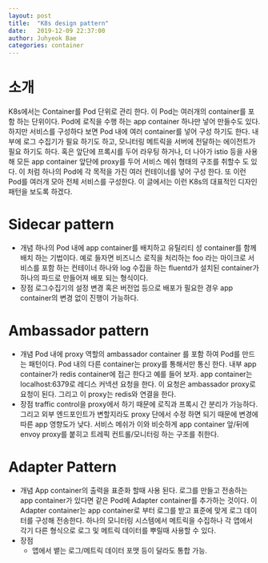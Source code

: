 ```yaml
---
layout: post
title:  "K8s design pattern"
date:   2019-12-09 22:37:00
author: Juhyeok Bae
categories: container
---
```

# 소개
K8s에서는 Container를 Pod 단위로 관리 한다. 이 Pod는 여러개의 container를 포함 하는 단위이다. Pod에 로직을 수행 하는 app container 하나만 넣어 만들수도 있다. 하지만 서비스를 구성하다 보면 Pod 내에 여러 container를 넣어 구성 하기도 한다. 내부에 로그 수집기가 필요 하기도 하고, 모니터링 메트릭을 서버에 전달하는 에이전트가 필요 하기도 하다. 혹은 앞단에 프록시를 두어 라우팅 하거나, 더 나아가 istio 등을 사용해 모든 app container 앞단에 proxy를 두어 서비스 메쉬 형태의 구조를 취할수 도 있다. 이 처럼 하나의 Pod에 각 목적을 가진 여러 컨테이너를 넣어 구성 한다. 또 이런 Pod를 여러개 모아 전체 서비스를 구성한다. 이 글에서는 이런 K8s의 대표적인 디자인 패턴을 보도록 하겠다.

# Sidecar pattern
- 개념
  하나의 Pod 내에 app container를 배치하고 유틸리티 성 container를 함께 배치 하는 기법이다. 예로 들자면 비즈니스 로직을 처리하는 foo 라는 마이크로 서비스를 포함 하는 컨테이너 하나와 log 수집을 하는 fluentd가 설치된 container가 하나의 파드로 만들어져 배포 되는 형식이다.
- 장점
  로그수집기의 설정 변경 혹은 버전업 등으로 배포가 필요한 경우 app container의 변경 없이 진행이 가능하다.

# Ambassador pattern
- 개념
  Pod 내에 proxy 역할의 ambassador container 를 포함 하여 Pod를 만드는 패턴이다. Pod 내의 다른 container는 proxy를 통해서만 통신 한다. 내부 app container가 redis container에 접근 한다고 예를 들어 보자. app container는 localhost:6379로 레디스 커넥션 요청을 한다. 이 요청은 ambassador proxy로 요청이 된다. 그리고 이 proxy는 redis와 연결을 한다.
- 장점
  traffic control을 proxy에서 하기 때문에 로직과 프록시 간 분리가 가능하다. 그리고 외부 엔드포인트가 변할지라도 proxy 단에서 수정 하면 되기 때문에 변경에 따른 app 영향도가 낮다.
  서비스 메쉬가 이와 비슷하게 app container 앞/뒤에 envoy proxy를 붙히고 트레픽 컨트롤/모니터링 하는 구조를 취한다.

# Adapter Pattern
- 개념
  App container의 출력을 표준화 할때 사용 된다. 로그를 만들고 전송하는 app container가 있다면 같은 Pod에 Adapter container를 추가하는 것이다. 이 Adapter container는 app container로 부터 로그를 받고 표준에 맞게 로그 데이터를 구성해 전송한다. 하나의 모니터링 시스템에서 메트릭을 수집하나 각 앱에서 각기 다른 형식으로 로그 및 메트릭 데이터를 뿌릴때 사용할 수 있다.
- 장점
  - 앱에서 뱉는 로그/메트릭 데이터 포맷 등이 달라도 통합 가능.
